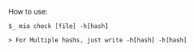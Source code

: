 How to use: 

    $_ mia check [file] -h[hash]
    
    > For Multiple hashs, just write -h[hash] -h[hash]
